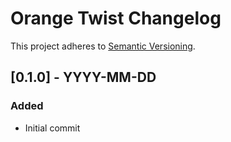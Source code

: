 # Orange Twist Changelog

This project adheres to [Semantic Versioning](https://semver.org/spec/v2.0.0.html).

## [0.1.0] - YYYY-MM-DD

### Added

* Initial commit
